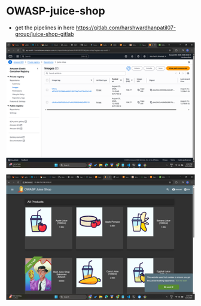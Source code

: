 # OWASP-juice-shop
- get the pipelines in here https://gitlab.com/harshwardhanpatil07-group/juice-shop-gitlab

![alt text](<Screenshot (151).png>) 

![alt text](<Screenshot (150).png>)

